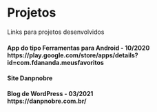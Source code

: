 # Projetos
Links para projetos desenvolvidos

 <h4><Aplicativos Meus Favoritos</h4> 
 App do tipo Ferramentas para Android - 10/2020<br>
 https://play.google.com/store/apps/details?id=com.fdananda.meusfavoritos

 <h4>Site Danpnobre</h4> 
 Blog de WordPress - 03/2021<br>
 https://danpnobre.com.br/
